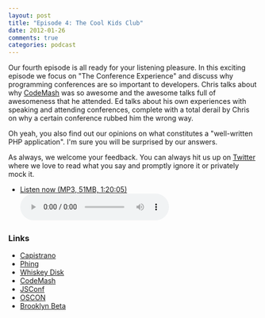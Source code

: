 ```yaml
---
layout: post
title: "Episode 4: The Cool Kids Club"
date: 2012-01-26
comments: true
categories: podcast
---
```


Our fourth episode is all ready for your listening pleasure. In this exciting episode we focus on "The Conference Experience" and discuss why programming conferences are so important to developers. Chris talks about why [CodeMash](http://codemash.org) was so awesome and the awesome talks full of awesomeness that he attended. Ed talks about his own experiences with speaking and attending conferences, complete with a total derail by Chris on why a certain conference rubbed him the wrong way.

Oh yeah, you also find out our opinions on what constitutes a "well-written PHP application". I'm sure you will be surprised by our answers.

As always, we welcome your feedback. You can always hit us up on [Twitter](https://twitter.com/devhell) where we love to read what you say and promptly ignore it or privately mock it. 

* <a href="http://devhell.s3.amazonaws.com/ep4-64mono.mp3" rel="enclosure">Listen now (MP3, 51MB, 1:20:05)</a>    
	<audio controls src="http://devhell.s3.amazonaws.com/ep4-64mono.mp3">

### Links

* [Capistrano](https://github.com/capistrano/capistrano/wiki)
* [Phing](http://www.phing.info/trac)
* [Whiskey Disk](https://github.com/flogic/whiskey_disk)
* [CodeMash](http://codemash.org)
* [JSConf](http://jsconf.us)
* [OSCON](http://oscon.com)
* [Brooklyn Beta](http://brooklynbeta.org/)
